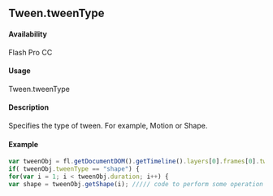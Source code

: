 ## Tween.tweenType

#### Availability

Flash Pro CC

#### Usage

Tween.tweenType

#### Description

Specifies the type of tween. For example, Motion or Shape.

#### Example

```javascript
var tweenObj = fl.getDocumentDOM().getTimeline().layers[0].frames[0].tweenObj;
if( tweenObj.tweenType == "shape") {
for(var i = 1; i < tweenObj.duration; i++) {
var shape = tweenObj.getShape(i); ///// code to perform some operation on returned shape } }
```